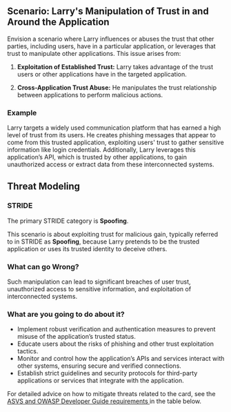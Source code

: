 ## Scenario: Larry's Manipulation of Trust in and Around the Application

Envision a scenario where Larry influences or abuses the trust that other parties, including users, have in a particular application, or leverages that trust to manipulate other applications. This issue arises from:

1. **Exploitation of Established Trust:** Larry takes advantage of the trust users or other applications have in the targeted application.

2. **Cross-Application Trust Abuse:** He manipulates the trust relationship between applications to perform malicious actions.

### Example

Larry targets a widely used communication platform that has earned a high level of trust from its users. He creates phishing messages that appear to come from this trusted application, exploiting users' trust to gather sensitive information like login credentials. Additionally, Larry leverages this application’s API, which is trusted by other applications, to gain unauthorized access or extract data from these interconnected systems.

## Threat Modeling

### STRIDE

The primary STRIDE category is **Spoofing**.

This scenario is about exploiting trust for malicious gain, typically referred to in STRIDE as **Spoofing**, because Larry pretends to be the trusted application or uses its trusted identity to deceive others.

### What can go Wrong?

Such manipulation can lead to significant breaches of user trust, unauthorized access to sensitive information, and exploitation of interconnected systems.

### What are you going to do about it?

- Implement robust verification and authentication measures to prevent misuse of the application’s trusted status.
- Educate users about the risks of phishing and other trust exploitation tactics. 
- Monitor and control how the application’s APIs and services interact with other systems, ensuring secure and verified connections.
- Establish strict guidelines and security protocols for third-party applications or services that integrate with the application.

For detailed advice on how to mitigate threats related to the card, see the [ASVS and OWASP Developer Guide requirements ](#mapping 'ASVS and OWASP Developer Guide requirements [internal]') in the table below.
